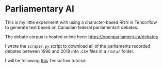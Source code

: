 # Parliamentary AI

This is my little experiment with using a character-based RNN in Tensorflow to generate text based on Canadian federal parliamentart debates. 

The debate corpus is hosted online here: https://openparliament.ca/debates

I wrote the `scraper.py` script to download all of the parliaments recorded debates between 1996 and 2018 into .csv files in a `/data/` folder. 

I will be following [this](https://www.tensorflow.org/tutorials/sequences/text_generation) Tensorfow tutorial.